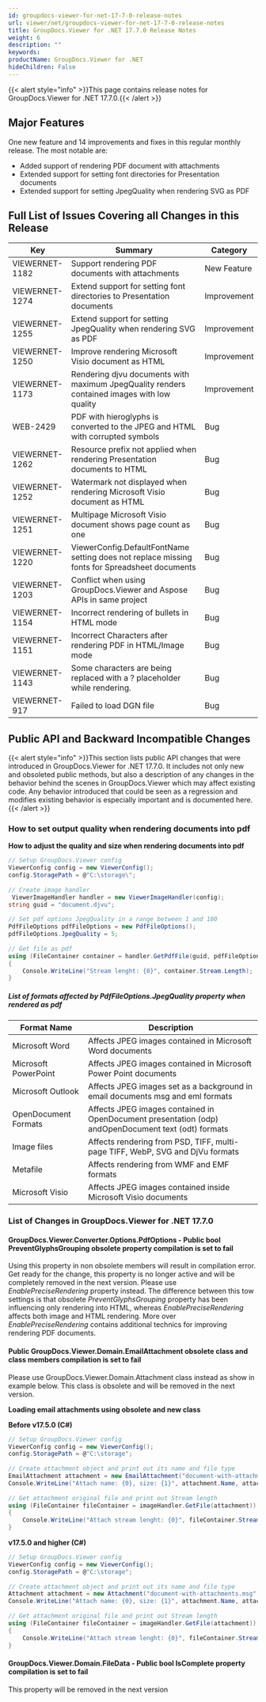 ```yaml
---
id: groupdocs-viewer-for-net-17-7-0-release-notes
url: viewer/net/groupdocs-viewer-for-net-17-7-0-release-notes
title: GroupDocs.Viewer for .NET 17.7.0 Release Notes
weight: 6
description: ""
keywords: 
productName: GroupDocs.Viewer for .NET
hideChildren: False
---
```

{{< alert style="info" >}}This page contains release notes for GroupDocs.Viewer for .NET 17.7.0.{{< /alert >}}

## Major Features

One new feature and 14 improvements and fixes in this regular monthly release. The most notable are:

*   Added support of rendering PDF document with attachments
*   Extended support for setting font directories for Presentation documents
*   Extended support for setting JpegQuality when rendering SVG as PDF

## Full List of Issues Covering all Changes in this Release

| Key | Summary | Category |
| --- | --- | --- |
| VIEWERNET-1182 | Support rendering PDF documents with attachments | New Feature |
| VIEWERNET-1274 | Extend support for setting font directories to Presentation documents | Improvement |
| VIEWERNET-1255 | Extend support for setting JpegQuality when rendering SVG as PDF | Improvement |
| VIEWERNET-1250 | Improve rendering Microsoft Visio document as HTML | Improvement |
| VIEWERNET-1173 | Rendering djvu documents with maximum JpegQuality renders contained images with low quality | Improvement |
| WEB-2429 | PDF with hieroglyphs is converted to the JPEG and HTML with corrupted symbols | Bug |
| VIEWERNET-1262 | Resource prefix not applied when rendering Presentation documents to HTML | Bug |
| VIEWERNET-1252 | Watermark not displayed when rendering Microsoft Visio document as HTML | Bug |
| VIEWERNET-1251 | Multipage Microsoft Visio document shows page count as one | Bug |
| VIEWERNET-1220 | ViewerConfig.DefaultFontName setting does not replace missing fonts for Spreadsheet documents | Bug |
| VIEWERNET-1203 | Conflict when using GroupDocs.Viewer and Aspose APIs in same project | Bug |
| VIEWERNET-1154 | Incorrect rendering of bullets in HTML mode | Bug |
| VIEWERNET-1151 | Incorrect Characters after rendering PDF in HTML/Image mode | Bug |
| VIEWERNET-1143 | Some characters are being replaced with a ? placeholder while rendering. | Bug |
| VIEWERNET-917 | Failed to load DGN file | Bug |

## Public API and Backward Incompatible Changes

{{< alert style="info" >}}This section lists public API changes that were introduced in GroupDocs.Viewer for .NET 17.7.0. It includes not only new and obsoleted public methods, but also a description of any changes in the behavior behind the scenes in GroupDocs.Viewer which may affect existing code. Any behavior introduced that could be seen as a regression and modifies existing behavior is especially important and is documented here.{{< /alert >}}

### How to set output quality when rendering documents into pdf

**How to adjust the quality and size when rendering documents into pdf**



```csharp
// Setup GroupDocs.Viewer config
ViewerConfig config = new ViewerConfig();
config.StoragePath = @"C:\storage\";
 
// Create image handler
 ViewerImageHandler handler = new ViewerImageHandler(config);
string guid = "document.djvu";
 
// Set pdf options JpegQuality in a range between 1 and 100
PdfFileOptions pdfFileOptions = new PdfFileOptions();
pdfFileOptions.JpegQuality = 5;
 
// Get file as pdf
using (FileContainer container = handler.GetPdfFile(guid, pdfFileOptions))
{
    Console.WriteLine("Stream lenght: {0}", container.Stream.Length);
}
```

##### List of formats affected by PdfFileOptions.JpegQuality property when rendered as pdf

| Format Name | Description |
| --- | --- |
| Microsoft Word | Affects JPEG images contained in Microsoft Word documents |
| Microsoft PowerPoint | Affects JPEG images contained in Microsoft Power Point documents |
| Microsoft Outlook | Affects JPEG images set as a background in email documents msg and eml formats |
| OpenDocument Formats | Affects JPEG images contained in OpenDocument presentation (odp) andOpenDocument text (odt) formats |
| Image files | Affects rendering from PSD, TIFF, multi-page TIFF, WebP, SVG and DjVu formats |
| Metafile | Affects rendering from WMF and EMF formats |
| Microsoft Visio | Affects JPEG images contained inside Microsoft Visio documents |

### List of Changes in GroupDocs.Viewer for .NET 17.7.0

#### GroupDocs.Viewer.Converter.Options.PdfOptions - Public bool PreventGlyphsGrouping obsolete property compilation is set to fail

Using this property in non obsolete members will result in compilation error. Get ready for the change, this property is no longer active and will be completely removed in the next version. Please use *EnablePreciseRendering* property instead. The difference between this tow settings is that obsolete *PreventGlyphsGrouping* property has been influencing only rendering into HTML, whereas *EnablePreciseRendering*  affects both image and HTML rendering. More over *EnablePreciseRendering* contains additional technics for improving rendering PDF documents.

#### Public GroupDocs.Viewer.Domain.EmailAttachment obsolete class and class members compilation is set to fail

Please use GroupDocs.Viewer.Domain.Attachment class instead as show in example below. This class is obsolete and will be removed in the next version.

**Loading email attachments using obsolete and new class**

**Before v17.5.0 (C#)**

```csharp
// Setup GroupDocs.Viewer config
ViewerConfig config = new ViewerConfig();
config.StoragePath = @"C:\storage";
 
// Create attachment object and print out its name and file type
EmailAttachment attachment = new EmailAttachment("document-with-attachments.msg", "attachment-image.png");
Console.WriteLine("Attach name: {0}, size: {1}", attachment.Name, attachment.FileType);
 
// Get attachment original file and print out Stream length
using (FileContainer fileContainer = imageHandler.GetFile(attachment))
{
    Console.WriteLine("Attach stream lenght: {0}", fileContainer.Stream.Length);
}
```

**v17.5.0 and higher (C#)**

```csharp
// Setup GroupDocs.Viewer config
ViewerConfig config = new ViewerConfig();
config.StoragePath = @"C:\storage";
 
// Create attachment object and print out its name and file type
Attachment attachment = new Attachment("document-with-attachments.msg", "attachment-image.png");
Console.WriteLine("Attach name: {0}, size: {1}", attachment.Name, attachment.FileType);
 
// Get attachment original file and print out Stream length
using (FileContainer fileContainer = imageHandler.GetFile(attachment))
{
    Console.WriteLine("Attach stream lenght: {0}", fileContainer.Stream.Length);
}
```

#### GroupDocs.Viewer.Domain.FileData - Public bool IsComplete property compilation is set to fail

This property will be removed in the next version
